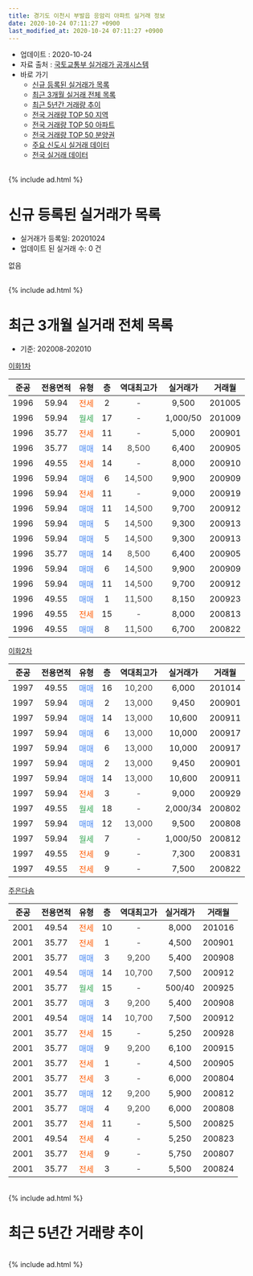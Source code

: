 ```yaml
---
title: 경기도 이천시 부발읍 응암리 아파트 실거래 정보
date: 2020-10-24 07:11:27 +0900
last_modified_at: 2020-10-24 07:11:27 +0900
---
```


* 업데이트 : 2020-10-24
* 자료 출처 : [국토교통부 실거래가 공개시스템](http://rt.molit.go.kr)
* 바로 가기
    * [신규 등록된 실거래가 목록](#신규-등록된-실거래가-목록)
    * [최근 3개월 실거래 전체 목록](#최근-3개월-실거래-전체-목록)
    * [최근 5년간 거래량 추이](#최근-5년간-거래량-추이)
    * [전국 거래량 TOP 50 지역](https://inasie.github.io/apt-trade-info/최근-3개월-전국에서-가장-거래가-많이-발생한-지역)
    * [전국 거래량 TOP 50 아파트](https://inasie.github.io/apt-trade-info/최근-3개월-전국에서-가장-거래가-많이-발생한-아파트)
    * [전국 거래량 TOP 50 분양권](https://inasie.github.io/apt-trade-info/최근-3개월-전국에서-가장-거래가-많이-발생한-분양권)
    * [주요 신도시 실거래 데이터](https://inasie.github.io/apt-trade-info/주요-신도시)
    * [전국 실거래 데이터](https://inasie.github.io/apt-trade-info/전국)
<br>
{% include ad.html %}
<br>

# 신규 등록된 실거래가 목록
* 실거래가 등록일: 20201024
* 업데이트 된 실거래 수: 0 건

없음

<br>
{% include ad.html %}
<br>

# 최근 3개월 실거래 전체 목록
* 기준: 202008-202010


[이화1차](https://search.naver.com/search.naver?query=%EA%B2%BD%EA%B8%B0%EB%8F%84+%EC%9D%B4%EC%B2%9C%EC%8B%9C+%EB%B6%80%EB%B0%9C%EC%9D%8D+%EC%9D%91%EC%95%94%EB%A6%AC+%EC%9D%B4%ED%99%941%EC%B0%A8)

|준공|전용면적|유형|층|역대최고가|실거래가|거래월|
|:---:|:---:|:---:|:---:|:---:|:---:|:---:|
|1996|59.94|<span style="color:#ff5a00">전세</span>|2|<span style="color:#444444">-</span>|9,500|201005|
|1996|59.94|<span style="color:#34a853">월세</span>|17|<span style="color:#444444">-</span>|1,000/50|201009|
|1996|35.77|<span style="color:#ff5a00">전세</span>|11|<span style="color:#444444">-</span>|5,000|200901|
|1996|35.77|<span style="color:#4285f3">매매</span>|14|<span style="color:#444444">8,500</span>|6,400|200905|
|1996|49.55|<span style="color:#ff5a00">전세</span>|14|<span style="color:#444444">-</span>|8,000|200910|
|1996|59.94|<span style="color:#4285f3">매매</span>|6|<span style="color:#444444">14,500</span>|9,900|200909|
|1996|59.94|<span style="color:#ff5a00">전세</span>|11|<span style="color:#444444">-</span>|9,000|200919|
|1996|59.94|<span style="color:#4285f3">매매</span>|11|<span style="color:#444444">14,500</span>|9,700|200912|
|1996|59.94|<span style="color:#4285f3">매매</span>|5|<span style="color:#444444">14,500</span>|9,300|200913|
|1996|59.94|<span style="color:#4285f3">매매</span>|5|<span style="color:#444444">14,500</span>|9,300|200913|
|1996|35.77|<span style="color:#4285f3">매매</span>|14|<span style="color:#444444">8,500</span>|6,400|200905|
|1996|59.94|<span style="color:#4285f3">매매</span>|6|<span style="color:#444444">14,500</span>|9,900|200909|
|1996|59.94|<span style="color:#4285f3">매매</span>|11|<span style="color:#444444">14,500</span>|9,700|200912|
|1996|49.55|<span style="color:#4285f3">매매</span>|1|<span style="color:#444444">11,500</span>|8,150|200923|
|1996|49.55|<span style="color:#ff5a00">전세</span>|15|<span style="color:#444444">-</span>|8,000|200813|
|1996|49.55|<span style="color:#4285f3">매매</span>|8|<span style="color:#444444">11,500</span>|6,700|200822|

[이화2차](https://search.naver.com/search.naver?query=%EA%B2%BD%EA%B8%B0%EB%8F%84+%EC%9D%B4%EC%B2%9C%EC%8B%9C+%EB%B6%80%EB%B0%9C%EC%9D%8D+%EC%9D%91%EC%95%94%EB%A6%AC+%EC%9D%B4%ED%99%942%EC%B0%A8)

|준공|전용면적|유형|층|역대최고가|실거래가|거래월|
|:---:|:---:|:---:|:---:|:---:|:---:|:---:|
|1997|49.55|<span style="color:#4285f3">매매</span>|16|<span style="color:#444444">10,200</span>|6,000|201014|
|1997|59.94|<span style="color:#4285f3">매매</span>|2|<span style="color:#444444">13,000</span>|9,450|200901|
|1997|59.94|<span style="color:#4285f3">매매</span>|14|<span style="color:#444444">13,000</span>|10,600|200911|
|1997|59.94|<span style="color:#4285f3">매매</span>|6|<span style="color:#444444">13,000</span>|10,000|200917|
|1997|59.94|<span style="color:#4285f3">매매</span>|6|<span style="color:#444444">13,000</span>|10,000|200917|
|1997|59.94|<span style="color:#4285f3">매매</span>|2|<span style="color:#444444">13,000</span>|9,450|200901|
|1997|59.94|<span style="color:#4285f3">매매</span>|14|<span style="color:#444444">13,000</span>|10,600|200911|
|1997|59.94|<span style="color:#ff5a00">전세</span>|3|<span style="color:#444444">-</span>|9,000|200929|
|1997|49.55|<span style="color:#34a853">월세</span>|18|<span style="color:#444444">-</span>|2,000/34|200802|
|1997|59.94|<span style="color:#4285f3">매매</span>|12|<span style="color:#444444">13,000</span>|9,500|200808|
|1997|59.94|<span style="color:#34a853">월세</span>|7|<span style="color:#444444">-</span>|1,000/50|200812|
|1997|49.55|<span style="color:#ff5a00">전세</span>|9|<span style="color:#444444">-</span>|7,300|200831|
|1997|49.55|<span style="color:#ff5a00">전세</span>|9|<span style="color:#444444">-</span>|7,500|200822|

[주은다솜](https://search.naver.com/search.naver?query=%EA%B2%BD%EA%B8%B0%EB%8F%84+%EC%9D%B4%EC%B2%9C%EC%8B%9C+%EB%B6%80%EB%B0%9C%EC%9D%8D+%EC%9D%91%EC%95%94%EB%A6%AC+%EC%A3%BC%EC%9D%80%EB%8B%A4%EC%86%9C)

|준공|전용면적|유형|층|역대최고가|실거래가|거래월|
|:---:|:---:|:---:|:---:|:---:|:---:|:---:|
|2001|49.54|<span style="color:#ff5a00">전세</span>|10|<span style="color:#444444">-</span>|8,000|201016|
|2001|35.77|<span style="color:#ff5a00">전세</span>|1|<span style="color:#444444">-</span>|4,500|200901|
|2001|35.77|<span style="color:#4285f3">매매</span>|3|<span style="color:#444444">9,200</span>|5,400|200908|
|2001|49.54|<span style="color:#4285f3">매매</span>|14|<span style="color:#444444">10,700</span>|7,500|200912|
|2001|35.77|<span style="color:#34a853">월세</span>|15|<span style="color:#444444">-</span>|500/40|200925|
|2001|35.77|<span style="color:#4285f3">매매</span>|3|<span style="color:#444444">9,200</span>|5,400|200908|
|2001|49.54|<span style="color:#4285f3">매매</span>|14|<span style="color:#444444">10,700</span>|7,500|200912|
|2001|35.77|<span style="color:#ff5a00">전세</span>|15|<span style="color:#444444">-</span>|5,250|200928|
|2001|35.77|<span style="color:#4285f3">매매</span>|9|<span style="color:#444444">9,200</span>|6,100|200915|
|2001|35.77|<span style="color:#ff5a00">전세</span>|1|<span style="color:#444444">-</span>|4,500|200905|
|2001|35.77|<span style="color:#ff5a00">전세</span>|3|<span style="color:#444444">-</span>|6,000|200804|
|2001|35.77|<span style="color:#4285f3">매매</span>|12|<span style="color:#444444">9,200</span>|5,900|200812|
|2001|35.77|<span style="color:#4285f3">매매</span>|4|<span style="color:#444444">9,200</span>|6,000|200808|
|2001|35.77|<span style="color:#ff5a00">전세</span>|11|<span style="color:#444444">-</span>|5,500|200825|
|2001|49.54|<span style="color:#ff5a00">전세</span>|4|<span style="color:#444444">-</span>|5,250|200823|
|2001|35.77|<span style="color:#ff5a00">전세</span>|9|<span style="color:#444444">-</span>|5,750|200807|
|2001|35.77|<span style="color:#ff5a00">전세</span>|3|<span style="color:#444444">-</span>|5,500|200824|


<br>
{% include ad.html %}
<br>

# 최근 5년간 거래량 추이


<div style="width:100%;">
    <canvas id="deal_progress" height="200"></canvas>
</div>

<script>
new Chart(document.getElementById("deal_progress"), {
    type: 'line',
    data: {
        labels: ['201510','201511','201512','201601','201602','201603','201604','201605','201606','201607','201608','201609','201610','201611','201612','201701','201702','201703','201704','201705','201706','201707','201708','201709','201710','201711','201712','201801','201802','201803','201804','201805','201806','201807','201808','201809','201810','201811','201812','201901','201902','201903','201904','201905','201906','201907','201908','201909','201910','201911','201912','202001','202002','202003','202004','202005','202006','202007','202008','202009','202010'],
        datasets: [{
            label: '매매',
            pointRadius: 1,
            data: [15, 3, 5, 10, 7, 6, 12, 3, 6, 9, 4, 7, 8, 7, 8, 8, 6, 11, 8, 4, 10, 13, 9, 10, 9, 10, 8, 9, 2, 8, 3, 5, 8, 3, 6, 2, 7, 1, 8, 3, 5, 6, 3, 4, 3, 3, 3, 2, 7, 2, 7, 4, 8, 7, 4, 5, 10, 14, 4, 20, 1],
            borderColor: "rgba(255, 201, 14, 1)",
            backgroundColor: "rgba(255, 201, 14, 0.5)",
            fill: false,
            lineTension: 0
        },{
            label: '전월세',
            pointRadius: 1,
            data: [22, 13, 9, 16, 12, 20, 21, 6, 8, 5, 9, 12, 24, 11, 13, 6, 7, 8, 15, 4, 16, 9, 13, 12, 16, 11, 6, 7, 5, 12, 14, 7, 9, 8, 12, 8, 7, 7, 5, 12, 8, 11, 5, 9, 7, 7, 4, 6, 3, 3, 19, 6, 19, 14, 6, 12, 13, 15, 10, 8, 3],
            borderColor: "rgba(0, 141, 185, 1)",
            backgroundColor: "rgba(0, 141, 185, 0.5)",
            fill: false,
            lineTension: 0
        }
        ]
    },
    options: {
        responsive: true,
        title: {
            display: false
        },
        tooltips: {
            mode: 'index',
            intersect: false
        },
        hover: {
            mode: 'nearest',
            intersect: true
        },
        scales: {
            xAxes: [{
                display: true,
                scaleLabel: {
                    display: true,
                    labelString: '년/월'
                }
            }],
            yAxes: [{
                display: true,
                ticks: {
                    suggestedMin: 0,
                },
                scaleLabel: {
                    display: true,
                    labelString: '실거래 수'
                }
            }]
        }
    }
});

</script>


<br>
{% include ad.html %}
<br>

